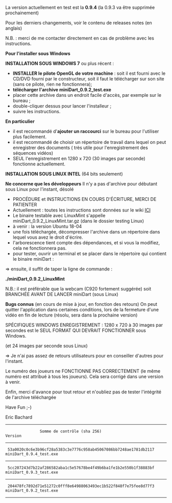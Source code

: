 La version actuellement en test est la **0.9.4** (la 0.9.3 va être supprimée prochainement)

Pour les derniers changements, voir le contenu de releases notes (en anglais)

N.B. : merci de me contacter directement en cas de problème avec les instructions.


**Pour l'installer sous Windows**

**INSTALLATION SOUS WINDOWS 7** ou plus récent :
* **INSTALLER le pilote OpenGL de votre machine** : soit il est fourni avec le CD/DVD fourni par le constructeur, soit il faut le télécharger sur son site (sans ce pilote, rien ne fonctionnera);
* **télécharger l'archive miniDart_0.9.2_test.exe**
* placer cette archive dans un endroit facile d'accès, par exemple sur le bureau ;
* double-cliquer dessus pour lancer l'installeur ;
* suivre les instructions.

**En particulier**

* il est recommandé d'**ajouter un raccourci** sur le bureau pour l'utiliser plus facilement.
* il est recommandé de choisir un répertoire de travail dans lequel on peut enregistrer des documents ( très utile pour l'enregistrement des séquences vidéos)
* SEUL l'enregistrement en 1280 x 720 (30 images par seconde) fonctionne actuellement.

**INSTALLATION SOUS LINUX INTEL**  (64 bits seulement)

**Ne concerne que les développeurs** Il n'y a pas d'archive pour débutant sous Linux pour l'instant, désolé
 
- PROCÉDURE et INSTRUCTIONS EN COURS D'ÉCRITURE, MERCI DE PATIENTER 
- Actuellement : toutes les instructions sont données sur le wiki [ICI](https://framagit.org/ericb/miniDart/wikis/Cr%C3%A9ation-de-l'environnement-de-compilation-sous-Linux)
- Le binaire testable avec LinuxMint s'appelle miniDart_0.9.2_LinuxMint.tar.gz (dans le dossier testing Linux)
- à venir : la version Ubuntu 18-04
- une fois téléchargée, décompresser l'archive dans un répertoire dans lequel vous avez le droit d'écrire.
- l'arborescence tient compte des dépendances, et si vous la modifiez, cela ne fonctionnera pas.
- pour tester, ouvrir un terminal et se placer dans le répertoire qui contient le binaire miniDart :

=> ensuite, il suffit de taper la ligne de commande :

**./miniDart_0.9.2_LinuxMint**

N.B.: il est préférable que la webcam (C920 fortement suggérée) soit BRANCHÉE AVANT DE LANCER miniDart (sous Linux)


**Bugs connus**
(en cours de mise à jour, en fonction des retours)
On peut quitter l'application dans certaines conditions, lors de la fermeture d'une vidéo en fin de lecture (résolu, sera dans la prochaine version)

SPÉCIFIQUES WINDOWS
ENREGISTREMENT : 1280 x 720 à 30 images par secondes est le SEUL FORMAT QUI DEVRAIT FONCTIONNER sous Windows.

(et 24 images par seconde sous Linux)

=> Je n'ai pas assez de retours utilisateurs pour en conseiller d'autres pour l'instant.

Le numéro des joueurs ne FONCTIONNE PAS CORRECTEMENT (le même numéro est attribué à tous les joueurs). Cela sera corrigé dans une version à venir.


Enfin, merci d'avance pour tout retour et n'oubliez pas de tester l'intégrité de l'archive téléchargée 

Have Fun ;-)

Eric Bachard


************************************************************************************************************

                   Somme de contrôle (sha 256)                                   Version

************************************************************************************************************

     53a0020c0c6e3b96cf28a5383c3e7776c958ab45067086bb7248ae1781db2117  miniDart_0.9.4_test.exe

************************************************************************************************************

     5cc207243d7b22af286582aba1c5e57678be4f49b6ba1fe1b2e550b1f38883bf  miniDart_0.9.3_test.exe

************************************************************************************************************

     204478fc7892d71e51272c0fff8e64988063493ec1b522f848f7e75fee8d77f3  miniDart_0.9.2_test.exe

************************************************************************************************************

